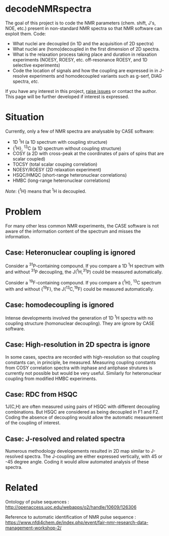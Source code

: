 # decodeNMRspectra
The goal of this project is to code the NMR parameters (chem. shift, J's, NOE, etc.) present in non-standard NMR spectra so that NMR software can exploit them.
Code: 
- What nuclei are decoupled (in 1D and the acquisition of 2D spectra)
- What nuclei are (homo)decoupled in the first dimension of 2D spectra.
- What is the relaxation process taking place and duration in relaxation experiments (NOESY, ROESY, etc. off-resonance ROESY, and 1D selective experiments)
- Code the location of signals and how the coupling are expressed in in J-resolve experiments and homodecoupled variants such as g-serf, DIAG spectra, *etc.*

If you have any interest in this project, [raise issues](https://github.com/NMReDATAInitiative/decodeNMRspectra/issues/new) or contact the author. This page will be further developed if interest is expressed.
# Situation

Currently, only a few of NMR spectra are analysable by CASE software:
- 1D <sup>1</sup>H (a 1D spectrum with coupling structure)
- {<sup>1</sup>H}, <sup>13</sup>C (a 1D spectrum without coupling structure)
- COSY (a 2D with cross-peak at the coordinates of pairs of spins that are scalar coupled)
- TOCSY (total scalar couping correlation)
- NOESY/ROESY (2D relaxation experiment)
- HSQC/HMQC (short-range heteronuclear correlations)
- HMBC (long-range heteronuclear correlations)

*Note*: {<sup>1</sup>H} means that <sup>1</sup>H is decoupled.
# Problem

For many other less common NMR experiments, the CASE software is not aware of the information content of the spectrum and misses the information.

## Case: Heteronuclear coupling is ignored

Consider a <sup>31</sup>P-containing compound. If you compare a 1D <sup>1</sup>H spectrum with and without <sup>31</sup>P decoupling, the J(<sup>1</sup>H,<sup>31</sup>P) could be measured automatically.

Consider a <sup>19</sup>F-containing compound. If you compare a {<sup>1</sup>H}, <sup>13</sup>C spectrum with and without {<sup>19</sup>F}, the J(<sup>13</sup>C,<sup>19</sup>F) could be measured automatically.

## Case: homodecoupling is ignored

Intense developments involved the generation of 1D <sup>1</sup>H spectra with no coupling structure (homonuclear decoupling). They are ignore by CASE software.

## Case: High-resolution in 2D spectra is ignore

In some cases, spectra are recorded with high-resolution so that coupling constants can, in principle, be measured. Measuring coupling constants from COSY correlation spectra with inphase and antiphase strutures is currently not possible but would be very useful. Similarly for heteronuclear coupling from modified HMBC experiments.

## Case: RDC from HSQC
1J(C,H) are often measured using pairs of HSQC with different decoupling combinations. But HSQC are considered as being decoupled in F1 and F2. Coding the absence of decoupling would allow the automatic measurement of the coupling of interest.

## Case: J-resolved and related spectra
Numerous methodology developements resulted in 2D map similar to J-resolved spectra. The J-coupling are either expressed vertically, with 45 or -45 degree angle. Coding it would allow automated analysis of these spectra.

# Related

Ontology of pulse sequences : http://openaccess.uoc.edu/webapps/o2/handle/10609/126306 

Reference to automatic identification of NMR pulse sequence : https://www.nfdi4chem.de/index.php/event/fair-nmr-research-data-management-workshop-2/







